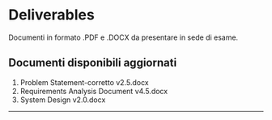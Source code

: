 # Deliverables
 Documenti in formato .PDF e .DOCX da presentare in sede di esame. 

## Documenti disponibili aggiornati
1. Problem Statement-corretto v2.5.docx
2. Requirements Analysis Document v4.5.docx
3. System Design v2.0.docx
--------------
